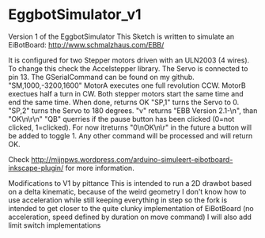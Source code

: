 EggbotSimulator_v1
==================

Version 1 of the EggbotSimulator
This Sketch is written to simulate an EiBotBoard: http://www.schmalzhaus.com/EBB/

It is configured for two Stepper motors driven with an ULN2003 (4 wires). To change this check the Accelstepper library.
The Servo is connected to pin 13.
The GSerialCommand can be found on my github.
"SM,1000,-3200,1600" MotorA executes one full revolution CCW. MotorB exectues half a turn in CW. Both stepper motors start the same time and end the same time. When done, returns OK
"SP,1" turns the Servo to 0. "SP,2" turns the Servo to 180 degrees.
"v" returns "EBB Version 2.1-\n", than "OK\n\r\n"
"QB" querries if the pause button has been clicked (0=not clicked, 1=clicked). For now itreturns "0\nOK\n\r" in the future a button will be added to toggle 1.
Any other command will be processed and will return OK.

Check http://mijnpws.wordpress.com/arduino-simuleert-eibotboard-inkscape-plugin/ for more information.

Modifications to V1 by pittance
This is intended to run a 2D drawbot based on a delta kinematic, because of the weird geometry I don't know how to use acceleration while still keeping everything in step so the fork is intended to get closer to the quite clunky implementation of EiBotBoard (no acceleration, speed defined by duration on move command)
I will also add limit switch implementations

